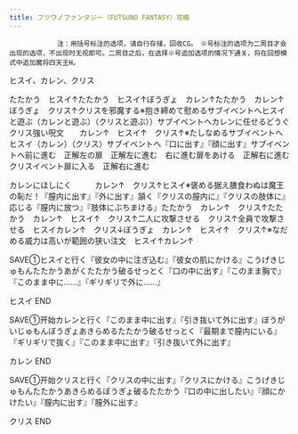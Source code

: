 ```yaml
---
title: フツウノファンタジー（FUTSUNO FANTASY）攻略
---
```


                注：用括号标注的选项，请自行存储，回收CG。　※号标注的选项为二周目才会出现的选项，不出现时无视即可。二周目之后，在选择※号追加选项的情况下通关，将在回想模式中追加魔将四天王H。

ヒスイ、カレン、クリス

たたかう　ヒスイ↑たたかう　ヒスイ↑ぼうぎょ　カレン↑たたかう　カレン↑ぼうぎょ　クリス↑クリスを邪魔する※抱き締めて慰めるサブイベントへヒスイと遊ぶ（カレンと遊ぶ）（クリスと遊ぶ））サブイベントへカレンに任せるどうぐ　クリス強い呪文　　カレン↑　ヒスイ↑　クリス↑※たしなめるサブイベントへヒスイ（カレン）（クリス）サブイベントへ『口に出す』『顔に出す』サブイベントへ前に進む　正解左の扉　正解左に進む　右に進む扉をあける　正解右に進む　クリスイベント扉に入る　正解右に進む

カレンにほしにく　　　カレン↑　クリス↑ヒスイ※褒める据え膳食わぬは魔王の恥だ！『膣内に出す』『外に出す』頷く『クリスの膣内に』『クリスの肢体に』応じる『膣内に放つ』『肢体にぶちまける』たたかう　カレン↑　クリス↑たたかう　カレン↑　ヒスイ↑　クリス↑二人に攻撃させる　クリス↑全員で攻撃させる　ヒスイカレン↑　クリス↓ぼうぎょ　カレン↑　ヒスイ↑　クリス↑※なだめる威力は高いが範囲の狭い注文　ヒスイ↑カレン↑

SAVE①ヒスイと行く『彼女の中に注ぎ込む』『彼女の肌にかける』こうげきじゅもんたたかうあがくたたかう破るせっとく『口の中に出す』『このまま胸で』『このまま中に……』『ギリギリで外に……』

ヒスイ END

SAVE①开始カレンと行く『このまま中に出す』『引き抜いて外に出す』ぼうがいじゅもんぼうぎょあきらめるたたかう破るせっとく『最期まで膣内にいる』『ギリギリで抜く』『このまま中に出す』『引き抜いて外に出す』

カレン END

SAVE①开始クリスと行く『クリスの中に出す』『クリスにかける』こうげきじゅもんたたかうあきらめるぼうぎょ破るたたかう『口の中に出したい』『顔にかけたい』『膣内に出す』『膣外に出す』

クリス END


              
